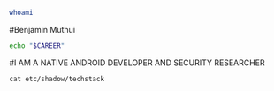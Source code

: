 ``` bash
whoami
```
#Benjamin Muthui

``` bash
echo "$CAREER"
```
#I AM A NATIVE ANDROID DEVELOPER AND SECURITY RESEARCHER

``` console
cat etc/shadow/techstack
```
